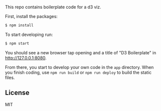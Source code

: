 This repo contains boilerplate code for a d3 viz.

First, install the packages:

```bash
$ npm install
```

To start developing run:

```bash
$ npm start
```

You should see a new browser tap opening and a title of "D3 Boilerplate" in http://127.0.0.1:8080.

From there, you start to develop your own code in the `app` directory. When you finish coding, use `npm run build` or `npm run deploy` to build the static files.

## License

MIT
